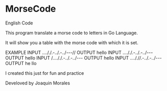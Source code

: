 # MorseCode
English Code

This program translate a morse code to letters in Go Language.

It will show you a table with the morse code with which it is set.

EXAMPLE
 INPUT  ...././.-../.-../---//   OUTPUT   hello 
 INPUT  ...././.-../.-../---     OUTPUT   hello 
 INPUT  /...././.-../.-../---    OUTPUT   hello
 INPUT  ...././/.-../.-../---    OUTPUT   he llo

I created this just for fun and practice

Develoved by Joaquin Morales
